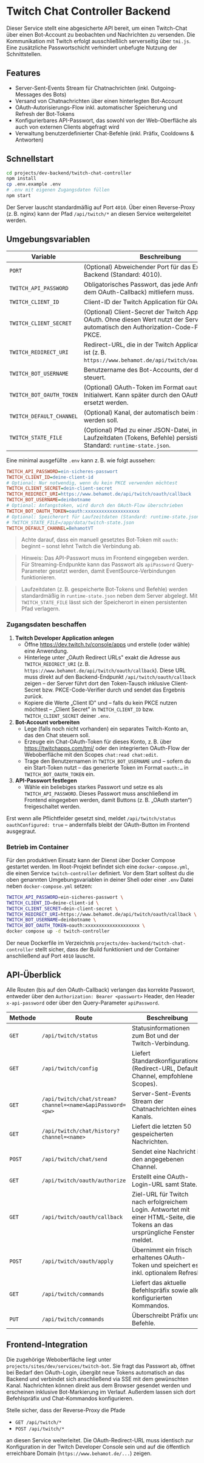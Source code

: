 # Twitch Chat Controller Backend

Dieser Service stellt eine abgesicherte API bereit, um einen Twitch-Chat über einen Bot-Account zu beobachten und Nachrichten zu versenden. Die Kommunikation mit Twitch erfolgt ausschließlich serverseitig über `tmi.js`. Eine zusätzliche Passwortschicht verhindert unbefugte Nutzung der Schnittstellen.

## Features

- Server-Sent-Events Stream für Chatnachrichten (inkl. Outgoing-Messages des Bots)
- Versand von Chatnachrichten über einen hinterlegten Bot-Account
- OAuth-Autorisierungs-Flow inkl. automatischer Speicherung und Refresh der Bot-Tokens
- Konfigurierbares API-Passwort, das sowohl von der Web-Oberfläche als auch von externen Clients abgefragt wird
- Verwaltung benutzerdefinierter Chat-Befehle (inkl. Präfix, Cooldowns & Antworten)

## Schnellstart

```bash
cd projects/dev-backend/twitch-chat-controller
npm install
cp .env.example .env
# .env mit eigenen Zugangsdaten füllen
npm start
```

Der Server lauscht standardmäßig auf Port `4010`. Über einen Reverse-Proxy (z. B. nginx) kann der Pfad `/api/twitch/*` an diesen Service weitergeleitet werden.

## Umgebungsvariablen

| Variable | Beschreibung |
|----------|--------------|
| `PORT` | (Optional) Abweichender Port für das Express-Backend (Standard: 4010). |
| `TWITCH_API_PASSWORD` | Obligatorisches Passwort, das jede Anfrage (außer dem OAuth-Callback) mitliefern muss. |
| `TWITCH_CLIENT_ID` | Client-ID der Twitch Application für OAuth. |
| `TWITCH_CLIENT_SECRET` | (Optional) Client-Secret der Twitch Application für OAuth. Ohne diesen Wert nutzt der Server automatisch den Authorization-Code-Flow mit PKCE. |
| `TWITCH_REDIRECT_URI` | Redirect-URL, die in der Twitch Application hinterlegt ist (z. B. `https://www.behamot.de/api/twitch/oauth/callback`). |
| `TWITCH_BOT_USERNAME` | Benutzername des Bot-Accounts, der den Chat steuert. |
| `TWITCH_BOT_OAUTH_TOKEN` | (Optional) OAuth-Token im Format `oauth:...` als Initialwert. Kann später durch den OAuth-Flow ersetzt werden. |
| `TWITCH_DEFAULT_CHANNEL` | (Optional) Kanal, der automatisch beim Start betreten werden soll. |
| `TWITCH_STATE_FILE` | (Optional) Pfad zu einer JSON-Datei, in der Laufzeitdaten (Tokens, Befehle) persistiert werden. Standard: `runtime-state.json`. |

Eine minimal ausgefüllte `.env` kann z. B. wie folgt aussehen:

```ini
TWITCH_API_PASSWORD=ein-sicheres-passwort
TWITCH_CLIENT_ID=deine-client-id
# Optional: Nur notwendig, wenn du kein PKCE verwenden möchtest
TWITCH_CLIENT_SECRET=dein-client-secret
TWITCH_REDIRECT_URI=https://www.behamot.de/api/twitch/oauth/callback
TWITCH_BOT_USERNAME=deinbotname
# Optional: Anfangstoken, wird durch den OAuth-Flow überschrieben
TWITCH_BOT_OAUTH_TOKEN=oauth:xxxxxxxxxxxxxxxxxxxx
# Optional: Speicherort für Laufzeitdaten (Standard: runtime-state.json)
# TWITCH_STATE_FILE=/app/data/twitch-state.json
TWITCH_DEFAULT_CHANNEL=BehamotVT
```

> Achte darauf, dass ein manuell gesetztes Bot-Token mit `oauth:` beginnt – sonst lehnt Twitch die Verbindung ab.

> Hinweis: Das API-Passwort muss im Frontend eingegeben werden. Für Streaming-Endpunkte kann das Passwort als `apiPassword` Query-Parameter gesetzt werden, damit EventSource-Verbindungen funktionieren.

> Laufzeitdaten (z. B. gespeicherte Bot-Tokens und Befehle) werden standardmäßig in `runtime-state.json` neben dem Server abgelegt. Mit `TWITCH_STATE_FILE` lässt sich der Speicherort in einen persistenten Pfad verlagern.

### Zugangsdaten beschaffen

1. **Twitch Developer Application anlegen**
   - Öffne <https://dev.twitch.tv/console/apps> und erstelle (oder wähle) eine Anwendung.
   - Hinterlege unter „OAuth Redirect URLs" exakt die Adresse aus `TWITCH_REDIRECT_URI` (z. B. `https://www.behamot.de/api/twitch/oauth/callback`).
    Diese URL muss direkt auf den Backend-Endpunkt `/api/twitch/oauth/callback` zeigen – der Server führt dort den Token-Tausch inklusive Client-Secret bzw. PKCE-Code-Verifier durch und sendet das Ergebnis zurück.
   - Kopiere die Werte „Client ID" und – falls du kein PKCE nutzen möchtest – „Client Secret" in `TWITCH_CLIENT_ID` bzw. `TWITCH_CLIENT_SECRET` deiner `.env`.
2. **Bot-Account vorbereiten**
   - Lege (falls noch nicht vorhanden) ein separates Twitch-Konto an, das den Chat steuern soll.
   - Erzeuge ein Chat-OAuth-Token für dieses Konto, z. B. über <https://twitchapps.com/tmi/> oder den integrierten OAuth-Flow der Weboberfläche mit den Scopes `chat:read chat:edit`.
   - Trage den Benutzernamen in `TWITCH_BOT_USERNAME` und – sofern du ein Start-Token nutzt – das generierte Token im Format `oauth:…` in `TWITCH_BOT_OAUTH_TOKEN` ein.
3. **API-Passwort festlegen**
   - Wähle ein beliebiges starkes Passwort und setze es als `TWITCH_API_PASSWORD`. Dieses Passwort muss anschließend im Frontend eingegeben werden, damit Buttons (z. B. „OAuth starten“) freigeschaltet werden.

Erst wenn alle Pflichtfelder gesetzt sind, meldet `/api/twitch/status` `oauthConfigured: true` – andernfalls bleibt der OAuth-Button im Frontend ausgegraut.

### Betrieb im Container

Für den produktiven Einsatz kann der Dienst über Docker Compose gestartet werden. Im Root-Projekt befindet sich eine `docker-compose.yml`, die einen Service `twitch-controller` definiert. Vor dem Start solltest du die oben genannten Umgebungsvariablen in deiner Shell oder einer `.env` Datei neben `docker-compose.yml` setzen:

```bash
TWITCH_API_PASSWORD=ein-sicheres-passwort \
TWITCH_CLIENT_ID=deine-client-id \
TWITCH_CLIENT_SECRET=dein-client-secret \
TWITCH_REDIRECT_URI=https://www.behamot.de/api/twitch/oauth/callback \
TWITCH_BOT_USERNAME=deinbotname \
TWITCH_BOT_OAUTH_TOKEN=oauth:xxxxxxxxxxxxxxxxxxxx \
docker compose up -d twitch-controller
```

Der neue Dockerfile im Verzeichnis `projects/dev-backend/twitch-chat-controller` stellt sicher, dass der Build funktioniert und der Container anschließend auf Port `4010` lauscht.

## API-Überblick

Alle Routen (bis auf den OAuth-Callback) verlangen das korrekte Passwort, entweder über den `Authorization: Bearer <passwort>` Header, den Header `x-api-password` oder über den Query-Parameter `apiPassword`.

| Methode | Route | Beschreibung |
|---------|-------|--------------|
| `GET` | `/api/twitch/status` | Statusinformationen zum Bot und der Twitch-Verbindung. |
| `GET` | `/api/twitch/config` | Liefert Standardkonfigurationen (Redirect-URL, Default-Channel, empfohlene Scopes). |
| `GET` | `/api/twitch/chat/stream?channel=<name>&apiPassword=<pw>` | Server-Sent-Events Stream der Chatnachrichten eines Kanals. |
| `GET` | `/api/twitch/chat/history?channel=<name>` | Liefert die letzten 50 gespeicherten Nachrichten. |
| `POST` | `/api/twitch/chat/send` | Sendet eine Nachricht in den angegebenen Channel. |
| `GET` | `/api/twitch/oauth/authorize` | Erstellt eine OAuth-Login-URL samt State. |
| `GET` | `/api/twitch/oauth/callback` | Ziel-URL für Twitch nach erfolgreichem Login. Antwortet mit einer HTML-Seite, die Tokens an das ursprüngliche Fenster meldet. |
| `POST` | `/api/twitch/oauth/apply` | Übernimmt ein frisch erhaltenes OAuth-Token und speichert es inkl. optionalem Refresh. |
| `GET` | `/api/twitch/commands` | Liefert das aktuelle Befehlspräfix sowie alle konfigurierten Kommandos. |
| `PUT` | `/api/twitch/commands` | Überschreibt Präfix und Befehle. |

## Frontend-Integration

Die zugehörige Weboberfläche liegt unter `projects/sites/dev/services/twitch-bot`. Sie fragt das Passwort ab, öffnet bei Bedarf den OAuth-Login, übergibt neue Tokens automatisch an das Backend und verbindet sich anschließend via SSE mit dem gewünschten Kanal. Nachrichten können direkt aus dem Browser gesendet werden und erscheinen inklusive Bot-Markierung im Verlauf. Außerdem lassen sich dort Befehlspräfix und Chat-Kommandos konfigurieren.

Stelle sicher, dass der Reverse-Proxy die Pfade

- `GET /api/twitch/*`
- `POST /api/twitch/*`

an diesen Service weiterleitet. Die OAuth-Redirect-URL muss identisch zur Konfiguration in der Twitch Developer Console sein und auf die öffentlich erreichbare Domain (`https://www.behamot.de/...`) zeigen.
